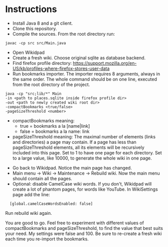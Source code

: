 # Instructions

- Install Java 8 and a git client.
- Clone this repository.
- Compile the sources. From the root directory run:
```
javac -cp src src/Main.java
```
- Open Wikidpad
- Create a fresh wiki. Choose original sqlite as database backend.
- Find firefox profile directory: https://support.mozilla.org/en-US/kb/profiles-where-firefox-stores-user-data
- Run bookmarks importer. The importer requires 8 arguments, always in the same order. The whole command should be 
on one line, executed from the root directory of the project. 
```
java -cp "src;lib/*" Main
-in <path to places.sqlite inside firefox profile dir>
-out <path to newly created wiki root dir>
-compactBookmarks <true/false> 
-pageSizeThreshold <number>
```

  * compactBookmarks meaning: 
      * true = bookmarks a la [name|link]
      * false = bookmarks a la name: link
  * pageSizeThreshold meaning: The maximal number of elements (links and directories) a page may contain. 
  If a page has less than pageSizeThreshold elements, all its elements will be recursively included into 
  this page. Set to 1 to have one page for each directory. 
  Set to a large value, like 10000, to generate the whole wiki in one page.

- Go back to Wikidpad. Notice the main page has changed.
- Main menu -> Wiki -> Maintenance -> Rebuild wiki. Now the main menu should contain all the pages.
- Optional: disable CamelCase wiki words. If you don't, Wikidpad will create a lot of phantom pages, for words like YouTube.
      In WikiSettings page add the line:      
```      
  [global.camelCaseWordsEnabled: false]
```
Run rebuild wiki again.
            

You are good to go. Feel free to experiment with different values of compactBookmarks and pageSizeThreshold, to find the value that best suits your need. My settings were false and 100. Be sure to re-create a fresh wiki each time you re-import 
the bookmarks.
